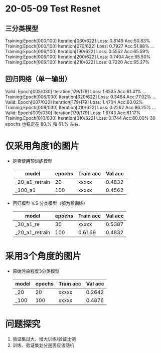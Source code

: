 # 20-05-09 Test Resnet

## 三分类模型
Training:Epoch[000/100] Iteration[060/622] Loss: 0.8149 Acc:50.83%
Training:Epoch[000/100] Iteration[070/622] Loss: 0.7927 Acc:51.88%
...
Training:Epoch[006/100] Iteration[190/622] Loss: 0.5552 Acc:65.59%
Training:Epoch[006/100] Iteration[200/622] Loss: 0.7404 Acc:65.50%
Training:Epoch[006/100] Iteration[210/622] Loss: 0.7220 Acc:65.27%

## 回归网络（单一输出）
Valid:   Epoch[005/030] Iteration[179/179] Loss: 1.6535 Acc:61.41%
...
Training:Epoch[006/030] Iteration[620/622] Loss: 0.3464 Acc:77.02%
...
Valid:   Epoch[007/030] Iteration[179/179] Loss: 1.4704 Acc:63.02%
Training:Epoch[008/030] Iteration[010/622] Loss: 0.2262 Acc:86.25%
...
Valid:   Epoch[009/030] Iteration[179/179] Loss: 1.6743 Acc:61.17%
Training:Epoch[010/030] Iteration[010/622] Loss: 0.1744 Acc:80.00%
30 epochs 也稳定在 80.% 和 61.% 左右。

# 仅采用角度1的图片

* 是否使用预训练模型
  
    | model          | epochs | Train acc | Val acc | 
    | ----           |  ----  | ----      |  ----   | 
    | _20_a1_retrain |  20    | xxxxx     | 0.4832  | 
    | _100_a1        |  100   | xxxxx     | 0.4562  | 

* 回归模型 V.S 分类模型（都为预训练）
  
    | model          | epochs | Train acc | Val acc | 
    | ----           |  ----  | ----      |  ----   | 
    | _30_a1_re      |  30    | xxxxx     | 0.5387  | 
    | _20_a1_retrain |  100   | 0.6169    | 0.4832  | 

# 采用3个角度的图片

* 原始污染程度3分类模型
  
    | model          | epochs | Train acc | Val acc | 
    | ----           |  ----  | ----      |  ----   | 
    | _20            |  20    | xxxxx     | 0.2642  | 
    | _100           |  100   | xxxxx     | 0.4876  | 

# 问题探究
1. 验证集过大，增大训练/验证比例
2. 训练、验证集划分是否应该随机
